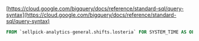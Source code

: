 [https://cloud.google.com/bigquery/docs/reference/standard-sql/query-syntax](https://cloud.google.com/bigquery/docs/reference/standard-sql/query-syntax)

```sql
FROM `sellpick-analytics-general.shifts.losteria` FOR SYSTEM_TIME AS OF TIMESTAMP("2020-08-18T18:00:00Z")
```



